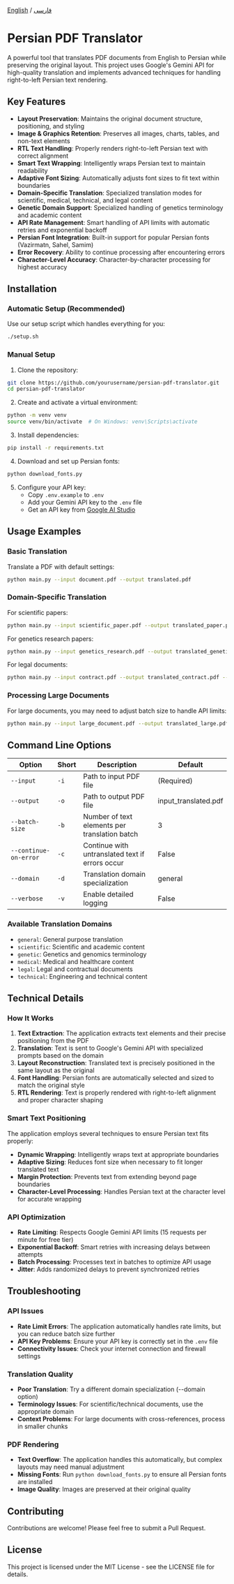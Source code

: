 [English](README.md) / [فارسی](README_FA.md)


# Persian PDF Translator

A powerful tool that translates PDF documents from English to Persian while preserving the original layout. This project uses Google's Gemini API for high-quality translation and implements advanced techniques for handling right-to-left Persian text rendering.

## Key Features

- **Layout Preservation**: Maintains the original document structure, positioning, and styling
- **Image & Graphics Retention**: Preserves all images, charts, tables, and non-text elements
- **RTL Text Handling**: Properly renders right-to-left Persian text with correct alignment
- **Smart Text Wrapping**: Intelligently wraps Persian text to maintain readability
- **Adaptive Font Sizing**: Automatically adjusts font sizes to fit text within boundaries
- **Domain-Specific Translation**: Specialized translation modes for scientific, medical, technical, and legal content
- **Genetic Domain Support**: Specialized handling of genetics terminology and academic content
- **API Rate Management**: Smart handling of API limits with automatic retries and exponential backoff
- **Persian Font Integration**: Built-in support for popular Persian fonts (Vazirmatn, Sahel, Samim)
- **Error Recovery**: Ability to continue processing after encountering errors
- **Character-Level Accuracy**: Character-by-character processing for highest accuracy

## Installation

### Automatic Setup (Recommended)

Use our setup script which handles everything for you:

```bash
./setup.sh
```

### Manual Setup

1. Clone the repository:
```bash
git clone https://github.com/yourusername/persian-pdf-translator.git
cd persian-pdf-translator
```

2. Create and activate a virtual environment:
```bash
python -m venv venv
source venv/bin/activate  # On Windows: venv\Scripts\activate
```

3. Install dependencies:
```bash
pip install -r requirements.txt
```

4. Download and set up Persian fonts:
```bash
python download_fonts.py
```

5. Configure your API key:
   - Copy `.env.example` to `.env`
   - Add your Gemini API key to the `.env` file
   - Get an API key from [Google AI Studio](https://aistudio.google.com/app/apikey)

## Usage Examples

### Basic Translation

Translate a PDF with default settings:

```bash
python main.py --input document.pdf --output translated.pdf
```

### Domain-Specific Translation

For scientific papers:
```bash
python main.py --input scientific_paper.pdf --output translated_paper.pdf --domain scientific
```

For genetics research papers:
```bash
python main.py --input genetics_research.pdf --output translated_genetics.pdf --domain genetic
```

For legal documents:
```bash
python main.py --input contract.pdf --output translated_contract.pdf --domain legal
```

### Processing Large Documents

For large documents, you may need to adjust batch size to handle API limits:
```bash
python main.py --input large_document.pdf --output translated_large.pdf --batch-size 2 --continue-on-error
```

## Command Line Options

| Option | Short | Description | Default |
|--------|-------|-------------|---------|
| `--input` | `-i` | Path to input PDF file | (Required) |
| `--output` | `-o` | Path to output PDF file | input_translated.pdf |
| `--batch-size` | `-b` | Number of text elements per translation batch | 3 |
| `--continue-on-error` | `-c` | Continue with untranslated text if errors occur | False |
| `--domain` | `-d` | Translation domain specialization | general |
| `--verbose` | `-v` | Enable detailed logging | False |

### Available Translation Domains

- `general`: General purpose translation
- `scientific`: Scientific and academic content
- `genetic`: Genetics and genomics terminology
- `medical`: Medical and healthcare content
- `legal`: Legal and contractual documents
- `technical`: Engineering and technical content

## Technical Details

### How It Works

1. **Text Extraction**: The application extracts text elements and their precise positioning from the PDF
2. **Translation**: Text is sent to Google's Gemini API with specialized prompts based on the domain
3. **Layout Reconstruction**: Translated text is precisely positioned in the same layout as the original
4. **Font Handling**: Persian fonts are automatically selected and sized to match the original style
5. **RTL Rendering**: Text is properly rendered with right-to-left alignment and proper character shaping

### Smart Text Positioning

The application employs several techniques to ensure Persian text fits properly:

- **Dynamic Wrapping**: Intelligently wraps text at appropriate boundaries
- **Adaptive Sizing**: Reduces font size when necessary to fit longer translated text
- **Margin Protection**: Prevents text from extending beyond page boundaries
- **Character-Level Processing**: Handles Persian text at the character level for accurate wrapping

### API Optimization

- **Rate Limiting**: Respects Google Gemini API limits (15 requests per minute for free tier)
- **Exponential Backoff**: Smart retries with increasing delays between attempts
- **Batch Processing**: Processes text in batches to optimize API usage
- **Jitter**: Adds randomized delays to prevent synchronized retries

## Troubleshooting

### API Issues

- **Rate Limit Errors**: The application automatically handles rate limits, but you can reduce batch size further
- **API Key Problems**: Ensure your API key is correctly set in the `.env` file
- **Connectivity Issues**: Check your internet connection and firewall settings

### Translation Quality

- **Poor Translation**: Try a different domain specialization (--domain option)
- **Terminology Issues**: For scientific/technical documents, use the appropriate domain
- **Context Problems**: For large documents with cross-references, process in smaller chunks

### PDF Rendering

- **Text Overflow**: The application handles this automatically, but complex layouts may need manual adjustment
- **Missing Fonts**: Run `python download_fonts.py` to ensure all Persian fonts are installed
- **Image Quality**: Images are preserved at their original quality

## Contributing

Contributions are welcome! Please feel free to submit a Pull Request.

## License

This project is licensed under the MIT License - see the LICENSE file for details. 
